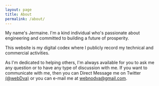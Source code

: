 ```yaml
---
layout: page
title: About
permalink: /about/
---
```


My name's Jermaine. I'm a kind individual who's passionate about engineering and committed to building a future of prosperity.

This website is my digital codex where I publicly record my technical and commercial activities.

As I'm dedicated to helping others, I'm always available for you to ask me any question or to have any type of discussion with me. If you want to communicate with me, then you can Direct Message me on Twitter [(@webDva)](https://www.twitter.com/webDva) or you can e-mail me at [webnodva@gmail.com](mailto:webNoDva@gmail.com).